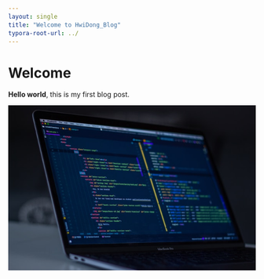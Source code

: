 ```yaml
---
layout: single
title: "Welcome to HwiDong_Blog"
typora-root-url: ../
---
```


# Welcome

**Hello world**, this is my first blog post.



![coding](/images/2023-03-26-first/coding-1679819718785-7.jpg)
